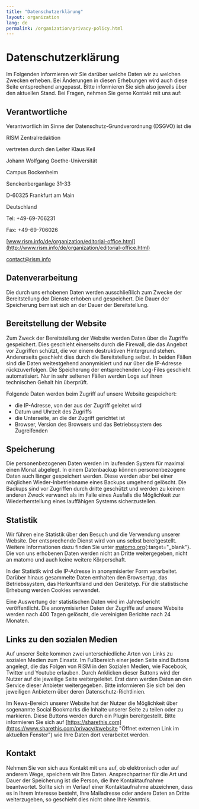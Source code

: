 ```yaml
---
title: "Datenschutzerklärung"
layout: organization
lang: de
permalink: /organization/privacy-policy.html
---
```


# Datenschutzerklärung

Im Folgenden informieren wir Sie darüber welche Daten wir zu welchen Zwecken erheben. Bei Änderungen in diesen Erhebungen wird auch diese Seite entsprechend angepasst. Bitte informieren Sie sich also jeweils über den aktuellen Stand. Bei Fragen, nehmen Sie gerne Kontakt mit uns auf:

## Verantwortliche

Verantwortlich im Sinne der Datenschutz-Grundverordnung (DSGVO) ist die

RISM Zentralredaktion 

vertreten durch den Leiter Klaus Keil

Johann Wolfgang Goethe-Universität 

Campus Bockenheim 

Senckenberganlage 31-33 

D-60325 Frankfurt am Main

Deutschland

Tel: +49-69-706231

Fax: +49-69-706026

[www.rism.info/de/organization/editorial-office.html](http://www.rism.info/de/organization/editorial-office.html)

contact@rism.info 

## Datenverarbeitung

Die durch uns erhobenen Daten werden ausschließlich zum Zwecke der Bereitstellung der Dienste erhoben und gespeichert. Die Dauer der Speicherung bemisst sich an der Dauer der Bereitstellung.

## Bereitstellung der Website

Zum Zweck der Bereitstellung der Website werden Daten über die Zugriffe gespeichert. Dies geschieht einerseits durch die Firewall, die das Angebot vor Zugriffen schützt, die vor einem destruktiven Hintergrund stehen. Andererseits geschieht dies durch die Bereitstellung selbst. In beiden Fällen sind die Daten weitestgehend anonymisiert und nur über die IP-Adresse rückzuverfolgen. Die Speicherung der entsprechenden Log-Files geschieht automatisiert. Nur in sehr seltenen Fällen werden Logs auf ihren technischen Gehalt hin überprüft.

Folgende Daten werden beim Zugriff auf unsere Website gespeichert:

* die IP-Adresse, von der aus der Zugriff geleitet wird
* Datum und Uhrzeit des Zugriffs
* die Unterseite, an die der Zugriff gerichtet ist
* Browser, Version des Browsers und das Betriebssystem des Zugreifenden

## Speicherung

Die personenbezogenen Daten werden im laufenden System für maximal einen Monat abgelegt. In einem Datenbackup können personenbezogene Daten auch länger gespeichert werden. Diese werden aber bei einer möglichen Wieder-Inbetriebname eines Backups umgehend gelöscht. Die Backups sind vor Zugriffen durch dritte geschützt und werden zu keinem anderen Zweck verwandt als im Falle eines Ausfalls die Möglichkeit zur Wiederherstellung eines lauffähigen Systems sicherzustellen.

## Statistik

Wir führen eine Statistik über den Besuch und die Verwendung unserer Website. Der entsprechende Dienst wird von uns selbst bereitgestellt. Weitere Informationen dazu finden Sie unter [matomo.org](http://matomo.org/){:target="_blank"}. Die von uns erhobenen Daten werden nicht an Dritte weitergegeben, nicht an matomo und auch keine weitere Körperschaft.

In der Statistik wird die IP-Adresse in anonymisierter Form verarbeitet. Darüber hinaus gesammelte Daten enthalten den Browsertyp, das Betriebssystem, das Herkunftsland und den Gerätetyp. Für die statistische Erhebung werden Cookies verwendet.

Eine Auswertung der statistischen Daten wird im Jahresbericht veröffentlicht. Die anonymisierten Daten der Zugriffe auf unsere Website werden nach 400 Tagen gelöscht, die vereinigten Berichte nach 24 Monaten.

## Links zu den sozialen Medien

Auf unserer Seite kommen zwei unterschiedliche Arten von Links zu sozialen Medien zum Einsatz. Im Fußbereich einer jeden Seite sind Buttons angelegt, die das Folgen von RISM in den Sozialen Medien, wie Facebook, Twitter und Youtube erlauben. Durch Anklicken dieser Buttons wird der Nutzer auf die jeweilige Seite weitergeleitet. Erst dann werden Daten an den Service dieser Anbieter weitergegeben. Bitte informieren Sie sich bei den jeweiligen Anbietern über deren Datenschutz-Richtlinien.

Im News-Bereich unserer Website hat der Nutzer die Möglichkeit über sogenannte Social Bookmarks die Inhalte unserer Seite zu teilen oder zu markieren. Diese Buttons werden durch ein Plugin bereitgestellt. Bitte informieren Sie sich auf [https://sharethis.com](https://www.sharethis.com/privacy/#website "Öffnet externen Link im aktuellen Fenster") wie Ihre Daten dort verarbeitet werden.

## Kontakt

Nehmen Sie von sich aus Kontakt mit uns auf, ob elektronisch oder auf anderem Wege, speichern wir Ihre Daten. Ansprechpartner für die Art und Dauer der Speicherung ist die Person, die Ihre Kontaktaufnahme beantwortet. Sollte sich im Verlauf einer Kontaktaufnahme abzeichnen, dass es in Ihrem Interesse besteht, Ihre Mailadresse oder andere Daten an Dritte weiterzugeben, so geschieht dies nicht ohne Ihre Kenntnis.